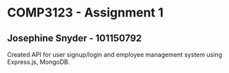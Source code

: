 # COMP3123 - Assignment 1
## Josephine Snyder - 101150792 

Created API for user signup/login and employee management system 
using Express.js, MongoDB.